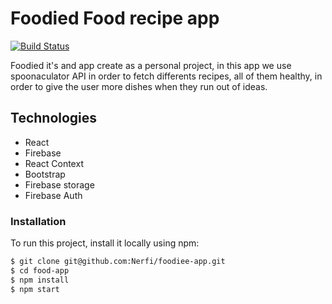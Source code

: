 # Foodied  Food recipe  app



[![Build Status](https://travis-ci.org/joemccann/dillinger.svg?branch=master)](https://travis-ci.org/joemccann/dillinger)

Foodied it's and app create as a personal project, in this app we use
spoonaculator API in order to fetch differents recipes, all of them healthy, in order to give the  user more dishes when they run out of ideas.


## Technologies
  - React
  - Firebase
  - React Context
  - Bootstrap
  - Firebase storage
  - Firebase Auth


### Installation

To run this project, install it locally using npm:

```sh
$ git clone git@github.com:Nerfi/foodiee-app.git
$ cd food-app
$ npm install
$ npm start
```
